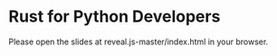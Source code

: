 # Rust for Python Developers

Please open the slides at reveal.js-master/index.html in your browser.
